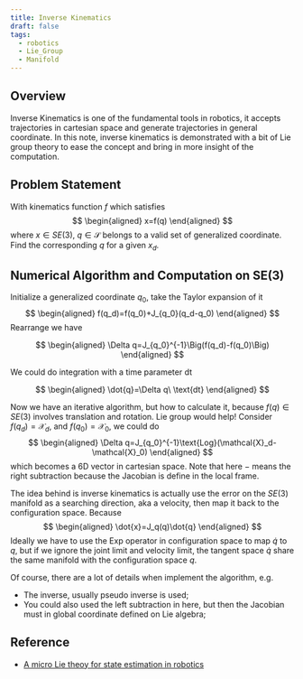 ```yaml
---
title: Inverse Kinematics
draft: false
tags:
  - robotics
  - Lie_Group
  - Manifold
---
```

## Overview
Inverse Kinematics is one of the fundamental tools in robotics, it accepts trajectories in cartesian space and generate trajectories in general coordinate. In this note, inverse kinematics is demonstrated with a bit of Lie group theory to ease the concept and bring in more insight of the computation.

## Problem Statement
With kinematics function $f$ which satisfies
$$
\begin{aligned}
x=f(q)
\end{aligned}
$$
where $x\in SE(3)$, $q\in \mathcal{S}$ belongs to a valid set of generalized coordinate. Find the corresponding $q$ for a given $x_d$. 

## Numerical Algorithm and Computation on SE(3)
Initialize a generalized coordinate $q_0$, take the Taylor expansion of it
$$
\begin{aligned}
f(q_d)=f(q_0)+J_{q_0}(q_d-q_0)
\end{aligned}
$$
Rearrange we have

$$
\begin{aligned}
\Delta q=J_{q_0}^{-1}\Big(f(q_d)-f(q_0)\Big)
\end{aligned}
$$

We could do integration with a time parameter $\text{dt}$

$$
\begin{aligned}
\dot{q}=\Delta q\ \text{dt} 
\end{aligned}
$$

Now we have an iterative algorithm, but how to calculate it, because $f(q)\in SE(3)$ involves translation and rotation. Lie group would help! Consider $f(q_d)=\mathcal{X}_d$, and $f(q_0)=\mathcal{X}_0$, we could do $$
\begin{aligned}
\Delta q=J_{q_0}^{-1}\text{Log}(\mathcal{X}_d-\mathcal{X}_0)
\end{aligned}
$$ which becomes a 6D vector in cartesian space. Note that here $-$ means the right subtraction because the Jacobian is define in the local frame. 

The idea behind is inverse kinematics is actually use the error on the $SE(3)$ manifold as a searching direction, aka a velocity, then map it back to the configuration space. Because
$$
\begin{aligned}
\dot{x}=J_q(q)\dot{q}
\end{aligned}
$$
Ideally we have to use the $\text{Exp}$ operator in configuration space to map $\dot{q}$ to $q$, but if we ignore the joint limit and velocity limit, the tangent space $\dot{q}$ share the same manifold with the configuration space $q$. 

Of course, there are a lot of details when implement the algorithm, e.g. 
- The inverse, usually pseudo inverse is used;
- You could also used the left subtraction in here, but then the Jacobian must in global coordinate defined on Lie algebra;

## Reference
- [A micro Lie theoy for state estimation in robotics](https://arxiv.org/pdf/1812.01537)
